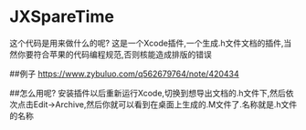 # JXSpareTime
这个代码是用来做什么的呢? 这是一个Xcode插件,一个生成.h文件文档的插件,当然你要符合苹果的代码编程规范,否则核能造成排版的错误

##例子
https://www.zybuluo.com/q562679764/note/420434  

##怎么用呢?
安装插件以后重新运行Xcode,切换到想导出文档的.h文件下,然后依次点击Edit->Archive,然后你就可以看到在桌面上生成的.M文件了.名称就是.h文件的名称

